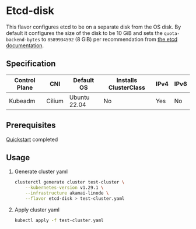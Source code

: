 # Etcd-disk

This flavor configures etcd to be on a separate disk from the OS disk.
By default it configures the size of the disk to be 10 GiB and sets
the `quota-backend-bytes` to `8589934592` (8 GiB) per recommendation from
[the etcd documentation](https://etcd.io/docs/latest/dev-guide/limit/#storage-size-limit).

## Specification
| Control Plane | CNI    | Default OS   | Installs ClusterClass | IPv4 | IPv6 |
|---------------|--------|--------------|-----------------------|------|------|
| Kubeadm       | Cilium | Ubuntu 22.04 | No                    | Yes  | No   |

## Prerequisites
[Quickstart](../getting-started.md) completed

## Usage
1. Generate cluster yaml
    ```bash
    clusterctl generate cluster test-cluster \
        --kubernetes-version v1.29.1 \
        --infrastructure akamai-linode \
        --flavor etcd-disk > test-cluster.yaml
    ```
2. Apply cluster yaml
    ```bash
    kubectl apply -f test-cluster.yaml
    ```
